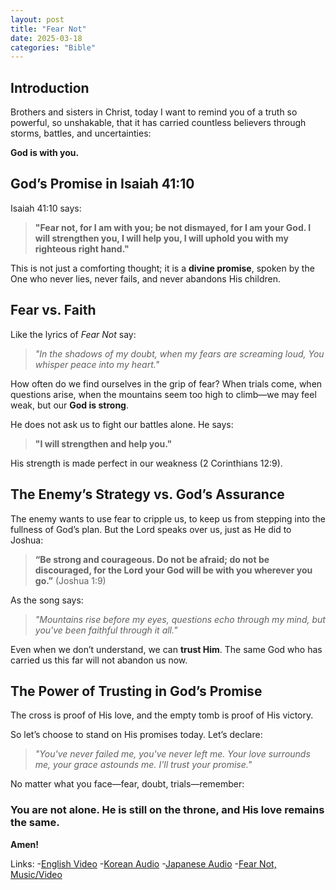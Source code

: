 ```yaml
---
layout: post
title: "Fear Not"
date: 2025-03-18
categories: "Bible"
---
```

## **Introduction**  
Brothers and sisters in Christ, today I want to remind you of a truth so powerful, so unshakable, that it has carried countless believers through storms, battles, and uncertainties:  

**God is with you.**  

## **God’s Promise in Isaiah 41:10**  
Isaiah 41:10 says:  

> **"Fear not, for I am with you; be not dismayed, for I am your God. I will strengthen you, I will help you, I will uphold you with my righteous right hand."**  

This is not just a comforting thought; it is a **divine promise**, spoken by the One who never lies, never fails, and never abandons His children.  

## **Fear vs. Faith**  
Like the lyrics of *Fear Not* say:  

> *"In the shadows of my doubt, when my fears are screaming loud, You whisper peace into my heart."*  

How often do we find ourselves in the grip of fear? When trials come, when questions arise, when the mountains seem too high to climb—we may feel weak, but our **God is strong**.  

He does not ask us to fight our battles alone. He says:  

> **"I will strengthen and help you."**  

His strength is made perfect in our weakness (2 Corinthians 12:9).  

## **The Enemy’s Strategy vs. God’s Assurance**  
The enemy wants to use fear to cripple us, to keep us from stepping into the fullness of God’s plan. But the Lord speaks over us, just as He did to Joshua:  

> **“Be strong and courageous. Do not be afraid; do not be discouraged, for the Lord your God will be with you wherever you go.”** (Joshua 1:9)  

As the song says:  

> *"Mountains rise before my eyes, questions echo through my mind, but you've been faithful through it all."*  

Even when we don’t understand, we can **trust Him**. The same God who has carried us this far will not abandon us now.  

## **The Power of Trusting in God’s Promise**  
The cross is proof of His love, and the empty tomb is proof of His victory.  

So let’s choose to stand on His promises today. Let’s declare:  

> *"You've never failed me, you've never left me. Your love surrounds me, your grace astounds me. I'll trust your promise."*  

No matter what you face—fear, doubt, trials—remember:  

### **You are not alone. He is still on the throne, and His love remains the same.**  

**Amen!**

Links:
-[English Video](https://youtube.com/shorts/nnTOBB41iV4?si=6Szqxr95KN0Ig5Z5)
-[Korean Audio](/assets/audio/WoE_Fear_Not_based_on_Isaiah_41_10_KO.mp3)
-[Japanese Audio](/assets/audio/WoE_Fear_Not_based_on_Isaiah_41_10_JP.mp3)
-[Fear Not, Music/Video](https://youtu.be/oMuCZPgZG4I)